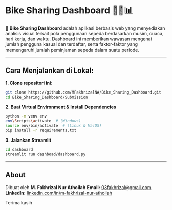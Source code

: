 # Bike Sharing Dashboard 🚴‍♂️📊
🚴 **Bike Sharing Dashboard** adalah aplikasi berbasis web yang menyediakan analisis visual terkait pola penggunaan sepeda berdasarkan musim, cuaca, hari kerja, dan waktu. Dashboard ini memberikan wawasan mengenai jumlah pengguna kasual dan terdaftar, serta faktor-faktor yang memengaruhi jumlah peminjaman sepeda dalam suatu periode.

---

## **Cara Menjalankan di Lokal:**

**1. Clone repositori ini:**  
   ```bash
   git clone https://github.com/MFakhrizalNA/Bike_Sharing_Dashboard.git
   cd Bike_Sharing_Dashboard/Submission
   ```

**2. Buat Virtual Environment & Install Dependencies**  
   ```bash
   python -m venv env
   env\Scripts\activate  # (Windows)
   source env/bin/activate  # (Linux & MacOS)
   pip install -r requirements.txt
   ```

**3. Jalankan Streamlit**  
   ```bash
   cd dashboard
   streamlit run dashboad/dashboard.py
   ```

---

## **About**

Dibuat oleh **M. Fakhrizal Nur Athoilah** 
**Email:** 03fakhrizal@gmail.com 
**LinkedIn:** [linkedin.com/in/m-fakhrizal-nur-athoilah](https://www.linkedin.com/in/m-fakhrizal-nur-athoilah/)

Terima kasih
